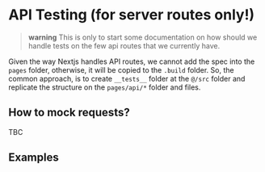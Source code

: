 # API Testing (for server routes only!)

> **warning** This is only to start some documentation on how should we handle
> tests on the few api routes that we currently have.

Given the way Nextjs handles API routes, we cannot add the spec into the `pages`
folder, otherwise, it will be copied to the `.build` folder. So, the common
approach, is to create `__tests__` folder at the `@/src` folder and replicate
the structure on the `pages/api/*` folder and files.

## How to mock requests?

TBC

## Examples
